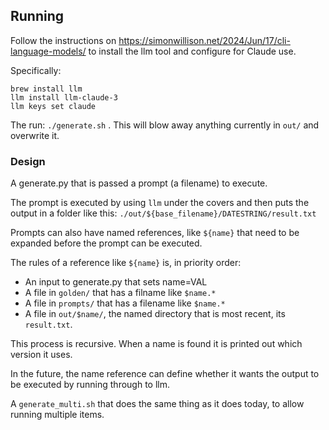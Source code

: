 ## Running

Follow the instructions on https://simonwillison.net/2024/Jun/17/cli-language-models/ to install the llm tool and configure for Claude use.

Specifically:

```
brew install llm
llm install llm-claude-3
llm keys set claude
```

The run: `./generate.sh` . This will blow away anything currently in `out/` and overwrite it.

### Design

A generate.py that is passed a prompt (a filename) to execute.

The prompt is executed by using `llm` under the covers and then puts the output in a folder like this: `./out/${base_filename}/DATESTRING/result.txt`

Prompts can also have named references, like `${name}` that need to be expanded before the prompt can be executed.

The rules of a reference like `${name}` is, in priority order:
- An input to generate.py that sets name=VAL
- A file in `golden/` that has a filname like `$name.*`
- A file in `prompts/` that has a filename like `$name.*`
- A file in `out/$name/`, the named directory that is most recent, its `result.txt`.

This process is recursive. When a name is found it is printed out which version it uses.

In the future, the name reference can define whether it wants the output to be executed by running through to llm.

A `generate_multi.sh` that does the same thing as it does today, to allow running multiple items.